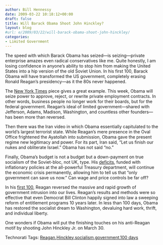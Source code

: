 ```yaml
---
author: Bill Hennessy
date: 2009-03-22 10:18:12+00:00
draft: false
title: Will Barack Obama Shoot John Hinckley?
layout: blog
#url: e/2009/03/22/will-barack-obama-shoot-john-hinckley/
categories:
- Limited Government
---
```


The speed with which Barack Obama has seized—is seizing—private enterprise amazes even radical conservatives like me. Quite honestly, I am losing confidence in anyone’s ability to stop him from making the United States into a hip version of the old Soviet Union. In his first 100, Barack Obama will have transformed the US government, completely erasing Ronald Reagan’s presidency—as it the 80s never happened.

 

The [New York Times](https://www.nytimes.com/2009/03/22/us/politics/22regulate.html) piece gives a great example. This week, Obama will seize power to approve, reject, or rewrite private employment contracts. In other words, business people no longer work for their boards, but for the federal government. Reagan’s ideal of limited government—shared with Jefferson, Adams, Madison, Washington, and countless other founders—has been more than reversed.

 

Then there was the Iran video in which Obama essentially capitulated to the world’s largest terrorist state. While Reagan’s mere presence in the Oval Office frightened the Ayatollah into submission, Obama gave the present regime new legitimacy and power. For its part, Iran said, “Let us finish our nukes and obliterate Israel.” Obama has not said “no.”

 

Finally, Obama’s budget is not a budget but a down-payment on true socialism of the Soviet-bloc, not UK, type. His [deficits](https://gatewaypundit.blogspot.com/2009/03/less-than-100-days-into-administration.html), funded with inflationary policies at the all-powerful Treasury department, will continue the economic crisis permanently, allowing him to tell us that “only government can save us now.” Can wage and price controls be far off?

 

In his [first 100](https://www.usnews.com/articles/news/history/2009/03/12/the-first-100-days-reagan-pushed-his-agenda-of-tax-cuts-and-less-government_print.htm), Reagan reversed the massive and rapid growth of government intrusion into our lives. Reagan’s results and methods were so effective that even Democrat Bill Clinton happily signed into law a sweeping reform of entitlement programs 10 years later. In less than 100 days, Obama has restored the socialist dream to Washington, devaluing hard work, thrift, and individual liberty.

 

One wonders if Obama will put the finishing touches on his anti-Reagan motif by shooting John Hinckley Jr. on March 30.

 

Technorati Tags: [Reagan](https://technorati.com/tags/Reagan),[Hinckley](https://technorati.com/tags/Hinckley),[socialism](https://technorati.com/tags/socialism),[government](https://technorati.com/tags/government),[100 days](https://technorati.com/tags/100+days)
